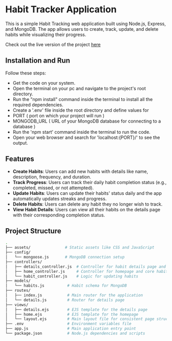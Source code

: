 # Habit Tracker Application

This is a simple Habit Tracking web application built using Node.js, Express, and MongoDB. The app allows users to create, track, update, and delete habits while visualizing their progress.

Check out the live version of the project [here](https://habit-tracker-1-xz6v.onrender.com)

## Installation and Run

Follow these steps:

- Get the code on your system.
- Open the terminal on your pc and navigate to the project's root directory.
- Run the "npm install" command inside the terminal to install all the required dependencies.
- Create a '.env' file inside the root directory and define values for
- PORT ( port on which your project will run )
- MONGODB_URL ( URL of your MongoDB database for connecting to a database )
- Run the 'npm start' command inside the terminal to run the code.
- Open your web browser and search for 'localhost:{PORT}/' to see the output.

## Features

- **Create Habits**: Users can add new habits with details like name, description, frequency, and duration.
- **Track Progress**: Users can track their daily habit completion status (e.g., completed, missed, or not attempted).
- **Update Habits**: Users can update their habits' status daily and the app automatically updates streaks and progress.
- **Delete Habits**: Users can delete any habit they no longer wish to track.
- **View Habit Details**: Users can view all their habits on the details page with their corresponding completion status.

## Project Structure

```bash
.
├── assets/               # Static assets like CSS and JavaScript
├── config/
│   └── mongoose.js       # MongoDB connection setup
├── controllers/
│   ├── details_controller.js  # Controller for habit details page and habit updates
│   ├── home_controller.js     # Controller for homepage and core habit CRUD operations
│   └── habit_controller.js    # Logic for updating habits
├── models/
│   └── habits.js          # Habit schema for MongoDB
├── routes/
│   ├── index.js           # Main router for the application
│   └── details.js         # Router for details page
├── views/
│   ├── details.ejs        # EJS template for the details page
│   ├── home.ejs           # EJS template for the homepage
│   └── layout.ejs         # Main layout file for consistent page structure
├── .env                   # Environment variables file
├── app.js                 # Main application entry point
└── package.json           # Node.js dependencies and scripts
```


